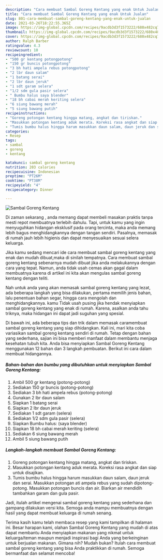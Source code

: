 ```yaml
---
description: "Cara membuat Sambal Goreng Kentang yang enak Untuk Jualan"
title: "Cara membuat Sambal Goreng Kentang yang enak Untuk Jualan"
slug: 801-cara-membuat-sambal-goreng-kentang-yang-enak-untuk-jualan
date: 2021-03-26T18:22:55.365Z
image: https://img-global.cpcdn.com/recipes/9acdb3d3f1573222/680x482cq70/sambal-goreng-kentang-foto-resep-utama.jpg
thumbnail: https://img-global.cpcdn.com/recipes/9acdb3d3f1573222/680x482cq70/sambal-goreng-kentang-foto-resep-utama.jpg
cover: https://img-global.cpcdn.com/recipes/9acdb3d3f1573222/680x482cq70/sambal-goreng-kentang-foto-resep-utama.jpg
author: Ralph Barber
ratingvalue: 4.3
reviewcount: 10
recipeingredient:
- "500 gr kentang potongpotong"
- "150 gr buncis potongpotong"
- "3 bh hati ampela rebus potongpotong"
- "2 lbr daun salam"
- "1 batang serai"
- "2 lbr daun jeruk"
- "1 sdt garam selera"
- "1/2 sdm gula pasir selera"
- " Bumbu halus saya blender"
- "18 bh cabai merah keriting selera"
- "6 siung bawang merah"
- "5 siung bawang putih"
recipeinstructions:
- "Goreng potongan kentang hingga matang, angkat dan tiriskan."
- "Masukkan potongan kentang aduk merata. Koreksi rasa angkat dan siap untuk disajikan."
- "Tumis bumbu halus hingga harum masukkan daun salam, daun jeruk dan serai. Masukkan potongan ati ampela rebus yang sudah dipotong-potong. Masukkan potongan buncis dan air. Biarkan air mendidih tambahkan garam dan gula pasir."
categories:
- Resep
tags:
- sambal
- goreng
- kentang

katakunci: sambal goreng kentang 
nutrition: 203 calories
recipecuisine: Indonesian
preptime: "PT26M"
cooktime: "PT38M"
recipeyield: "4"
recipecategory: Dinner

---
```



![Sambal Goreng Kentang](https://img-global.cpcdn.com/recipes/9acdb3d3f1573222/680x482cq70/sambal-goreng-kentang-foto-resep-utama.jpg)

Di zaman  sekarang , anda memang dapat membeli masakan praktis tanpa mesti repot membuatnya terlebih dahulu. Tapi, untuk kamu yang ingin menyuguhkan hidangan eksklusif pada orang tercinta, maka anda memang lebih bagus menghidangkannya dengan tangan sendiri. Pasalnya, memasak di rumah jauh lebih higienis dan dapat menyesuaikan sesuai selera keluarga.

Jika kamu sedang mencari ide cara membuat sambal goreng kentang yang enak dan mudah dibuat,maka di sinilah tempatnya. Cara membuat sambal goreng kentang  sebenarnya mudah dibuat jika anda melakukannya dengan cara yang tepat. Namun, anda tidak usah cemas akan gagal dalam membuatnya 
karena di artikel ini kita akan mengulas sambal goreng kentang dengan teliti.  



Nah untuk anda yang akan memasak sambal goreng kentang yang lezat, ada beberapa langkah yang bisa dilakukan, pertama memilih jenis bahan, lalu penentuan bahan segar, hingga cara mengolah dan menghidangkannya. kamu Tidak usah pusing jika hendak menyiapkan sambal goreng kentang yang enak di rumah. Karena, asalkan anda  tahu triknya, maka hidangan ini dapat jadi suguhan yang spesial.

Di bawah ini, ada beberapa tips dan trik dalam memasak caramembuat sambal goreng kentang yang siap dihidangkan. Kali ini, mari kita coba variasikan sambal goreng kentang sendiri di rumah. Tetap dengan bahan yang sederhana, sajian ini bisa memberi manfaat dalam membantu menjaga kesehatan tubuh kita. Anda bisa menyiapkan Sambal Goreng Kentang menggunakan 12 bahan dan 3 langkah pembuatan. Berikut ini cara dalam membuat hidangannya.

<!--inarticleads1-->

##### Bahan-bahan dan bumbu yang dibutuhkan untuk menyiapkan Sambal Goreng Kentang:

1. Ambil 500 gr kentang (potong-potong)
1. Sediakan 150 gr buncis (potong-potong)
1. Sediakan 3 bh hati ampela rebus (potong-potong)
1. Gunakan 2 lbr daun salam
1. Siapkan 1 batang serai
1. Siapkan 2 lbr daun jeruk
1. Sediakan 1 sdt garam (selera)
1. Sediakan 1/2 sdm gula pasir (selera)
1. Siapkan  Bumbu halus: (saya blender)
1. Siapkan 18 bh cabai merah keriting (selera)
1. Sediakan 6 siung bawang merah
1. Ambil 5 siung bawang putih




<!--inarticleads2-->

##### Langkah-langkah membuat Sambal Goreng Kentang:

1. Goreng potongan kentang hingga matang, angkat dan tiriskan.
1. Masukkan potongan kentang aduk merata. Koreksi rasa angkat dan siap untuk disajikan.
1. Tumis bumbu halus hingga harum masukkan daun salam, daun jeruk dan serai. Masukkan potongan ati ampela rebus yang sudah dipotong-potong. Masukkan potongan buncis dan air. Biarkan air mendidih tambahkan garam dan gula pasir.




Jadi, itulah artikel mengenai  sambal goreng kentang  yang sederhana dan gampang dilakukan versi kita. Semoga anda mampu membuatnya dengan hasil yang dapat membuat keluarga di rumah senang. 

Terima kasih kamu telah membaca resep yang kami tampilkan di halaman ini. Besar harapan kami, olahan  Sambal Goreng Kentang yang mudah di atas dapat membantu Anda menyiapkan makanan yang nikmat untuk keluarga/teman maupun menjadi inspirasi bagi Anda yang berkeinginan untuk berjualan makanan. Gimana nih? Mudah bukan? Itulah cara membuat sambal goreng kentang yang bisa Anda praktikkan di rumah. Semoga bermanfaat dan selamat mencoba!

